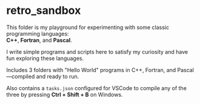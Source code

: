 # retro_sandbox

This folder is my playground for experimenting with some classic programming languages:  
**C++**, **Fortran**, and **Pascal**.

I write simple programs and scripts here to satisfy my curiosity and have fun exploring these languages.

Includes 3 folders with "Hello World" programs in C++, Fortran, and Pascal—compiled and ready to run.

Also contains a `tasks.json` configured for VSCode to compile any of the three by pressing **Ctrl + Shift + B** on Windows.
